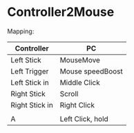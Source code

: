 # Controller2Mouse

Mapping:

| Controller     | PC               |
| -------------- | ---------------- |
| Left Stick     | MouseMove        |
| Left Trigger   | Mouse speedBoost |
| Left Stick in  | Middle Click     |
| Right Stick    | Scroll           |
| Right Stick in | Right Click      |
|                |                  |
| A              | Left Click, hold |

